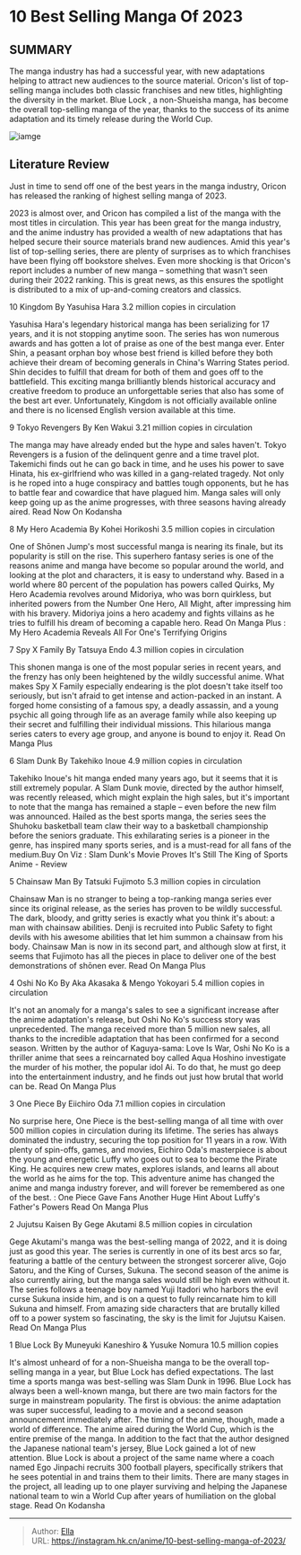 # 10 Best Selling Manga Of 2023


## SUMMARY 


 The manga industry has had a successful year, with new adaptations helping to attract new audiences to the source material. 
 Oricon&#39;s list of top-selling manga includes both classic franchises and new titles, highlighting the diversity in the market. 
Blue Lock
, a non-Shueisha manga, has become the overall top-selling manga of the year, thanks to the success of its anime adaptation and its timely release during the World Cup. 

![iamge](https://static1.srcdn.com/wordpress/wp-content/uploads/2023/11/nanami-luffy-and-sakuragi.jpg)

## Literature Review

Just in time to send off one of the best years in the manga industry, Oricon has released the ranking of highest selling manga of 2023.




2023 is almost over, and Oricon has compiled a list of the manga with the most titles in circulation. This year has been great for the manga industry, and the anime industry has provided a wealth of new adaptations that has helped secure their source materials brand new audiences.
Amid this year&#39;s list of top-selling series, there are plenty of surprises as to which franchises have been flying off bookstore shelves. Even more shocking is that Oricon&#39;s report includes a number of new manga – something that wasn&#39;t seen during their 2022 ranking. This is great news, as this ensures the spotlight is distributed to a mix of up-and-coming creators and classics.









 








 10  Kingdom By Yasuhisa Hara 
3.2 million copies in circulation
        

Yasuhisa Hara&#39;s legendary historical manga has been serializing for 17 years, and it is not stopping anytime soon. The series has won numerous awards and has gotten a lot of praise as one of the best manga ever. Enter Shin, a peasant orphan boy whose best friend is killed before they both achieve their dream of becoming generals in China&#39;s Warring States period. Shin decides to fulfill that dream for both of them and goes off to the battlefield. This exciting manga brilliantly blends historical accuracy and creative freedom to produce an unforgettable series that also has some of the best art ever.
Unfortunately, Kingdom is not officially available online and there is no licensed English version available at this time. 






 9  Tokyo Revengers By Ken Wakui 
3.21 million copies in circulation
        

The manga may have already ended but the hype and sales haven&#39;t. Tokyo Revengers is a fusion of the delinquent genre and a time travel plot. Takemichi finds out he can go back in time, and he uses his power to save Hinata, his ex-girlfriend who was killed in a gang-related tragedy. Not only is he roped into a huge conspiracy and battles tough opponents, but he has to battle fear and cowardice that have plagued him. Manga sales will only keep going up as the anime progresses, with three seasons having already aired.
Read Now On Kodansha





 8  My Hero Academia By Kohei Horikoshi 
3.5 million copies in circulation
        

One of Shōnen Jump&#39;s most successful manga is nearing its finale, but its popularity is still on the rise. This superhero fantasy series is one of the reasons anime and manga have become so popular around the world, and looking at the plot and characters, it is easy to understand why. Based in a world where 80 percent of the population has powers called Quirks, My Hero Academia revolves around Midoriya, who was born quirkless, but inherited powers from the Number One Hero, All Might, after impressing him with his bravery. Midoriya joins a hero academy and fights villains as he tries to fulfill his dream of becoming a capable hero.
Read On Manga Plus
 : My Hero Academia Reveals All For One&#39;s Terrifying Origins





 7  Spy X Family By Tatsuya Endo 
4.3 million copies in circulation


 







This shonen manga is one of the most popular series in recent years, and the frenzy has only been heightened by the wildly successful anime. What makes Spy X Family especially endearing is the plot doesn&#39;t take itself too seriously, but isn&#39;t afraid to get intense and action-packed in an instant. A forged home consisting of a famous spy, a deadly assassin, and a young psychic all going through life as an average family while also keeping up their secret and fulfilling their individual missions. This hilarious manga series caters to every age group, and anyone is bound to enjoy it.
Read On Manga Plus





 6  Slam Dunk By Takehiko Inoue 
4.9 million copies in circulation
        

Takehiko Inoue&#39;s hit manga ended many years ago, but it seems that it is still extremely popular. A Slam Dunk movie, directed by the author himself, was recently released, which might explain the high sales, but it&#39;s important to note that the manga has remained a staple – even before the new film was announced. Hailed as the best sports manga, the series sees the Shuhoku basketball team claw their way to a basketball championship before the seniors graduate. This exhilarating series is a pioneer in the genre, has inspired many sports series, and is a must-read for all fans of the medium.Buy On Viz
 : Slam Dunk&#39;s Movie Proves It&#39;s Still The King of Sports Anime - Review





 5  Chainsaw Man By Tatsuki Fujimoto 
5.3 million copies in circulation
        

Chainsaw Man is no stranger to being a top-ranking manga series ever since its original release, as the series has proven to be wildly successful. The dark, bloody, and gritty series is exactly what you think it&#39;s about: a man with chainsaw abilities. Denji is recruited into Public Safety to fight devils with his awesome abilities that let him summon a chainsaw from his body. Chainsaw Man is now in its second part, and although slow at first, it seems that Fujimoto has all the pieces in place to deliver one of the best demonstrations of shōnen ever.
Read On Manga Plus





 4  Oshi No Ko By Aka Akasaka &amp; Mengo Yokoyari 
5.4 million copies in circulation
        

It&#39;s not an anomaly for a manga&#39;s sales to see a significant increase after the anime adaptation&#39;s release, but Oshi No Ko&#39;s success story was unprecedented. The manga received more than 5 million new sales, all thanks to the incredible adaptation that has been confirmed for a second season. Written by the author of Kaguya-sama: Love Is War, Oshi No Ko is a thriller anime that sees a reincarnated boy called Aqua Hoshino investigate the murder of his mother, the popular idol Ai. To do that, he must go deep into the entertainment industry, and he finds out just how brutal that world can be.
Read On Manga Plus





 3  One Piece By Eiichiro Oda 
7.1 million copies in circulation
        

No surprise here, One Piece is the best-selling manga of all time with over 500 million copies in circulation during its lifetime. The series has always dominated the industry, securing the top position for 11 years in a row. With plenty of spin-offs, games, and movies, Eichiro Oda&#39;s masterpiece is about the young and energetic Luffy who goes out to sea to become the Pirate King. He acquires new crew mates, explores islands, and learns all about the world as he aims for the top. This adventure anime has changed the anime and manga industry forever, and will forever be remembered as one of the best.
 : One Piece Gave Fans Another Huge Hint About Luffy&#39;s Father&#39;s Powers
Read On Manga Plus





 2  Jujutsu Kaisen By Gege Akutami 
8.5 million copies in circulation
        

Gege Akutami&#39;s manga was the best-selling manga of 2022, and it is doing just as good this year. The series is currently in one of its best arcs so far, featuring a battle of the century between the strongest sorcerer alive, Gojo Satoru, and the King of Curses, Sukuna. The second season of the anime is also currently airing, but the manga sales would still be high even without it. The series follows a teenage boy named Yuji Itadori who harbors the evil curse Sukuna inside him, and is on a quest to fully reincarnate him to kill Sukuna and himself. From amazing side characters that are brutally killed off to a power system so fascinating, the sky is the limit for Jujutsu Kaisen.
Read On Manga Plus





 1  Blue Lock By Muneyuki Kaneshiro &amp; Yusuke Nomura 
10.5 million copies
        

It&#39;s almost unheard of for a non-Shueisha manga to be the overall top-selling manga in a year, but Blue Lock has defied expectations. The last time a sports manga was best-selling was Slam Dunk in 1996. Blue Lock has always been a well-known manga, but there are two main factors for the surge in mainstream popularity. The first is obvious: the anime adaptation was super successful, leading to a movie and a second season announcement immediately after. The timing of the anime, though, made a world of difference. The anime aired during the World Cup, which is the entire premise of the manga. In addition to the fact that the author designed the Japanese national team&#39;s jersey, Blue Lock gained a lot of new attention.
Blue Lock is about a project of the same name where a coach named Ego Jinpachi recruits 300 football players, specifically strikers that he sees potential in and trains them to their limits. There are many stages in the project, all leading up to one player surviving and helping the Japanese national team to win a World Cup after years of humiliation on the global stage.
Read On Kodansha

---

> Author: [Ella](https://instagram.hk.cn/)  
> URL: https://instagram.hk.cn/anime/10-best-selling-manga-of-2023/  

